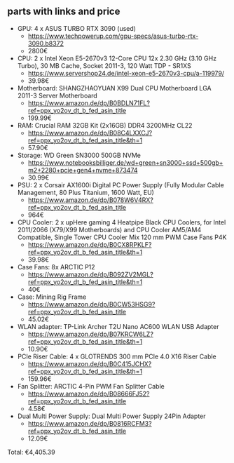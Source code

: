## parts with links and price

- GPU: 4 x ASUS TURBO RTX 3090 (used)
    - https://www.techpowerup.com/gpu-specs/asus-turbo-rtx-3090.b8372
    - 2800€ 
- CPU: 2 x Intel Xeon E5-2670v3 12-Core CPU 12x 2.30 GHz (3.10 GHz Turbo), 30 MB Cache, Socket 2011-3, 120 Watt TDP - SR1XS
    - https://www.servershop24.de/intel-xeon-e5-2670v3-cpu/a-119979/
    - 39.98€
- Motherboard: SHANGZHAOYUAN X99 Dual CPU Motherboard LGA 2011-3 Server Motherboard
    - https://www.amazon.de/dp/B0BDLN71FL?ref=ppx_yo2ov_dt_b_fed_asin_title
    - 199.99€
- RAM: Crucial RAM 32GB Kit (2x16GB) DDR4 3200MHz CL22
    - https://www.amazon.de/dp/B08C4LXXCJ?ref=ppx_yo2ov_dt_b_fed_asin_title&th=1
    - 57.90€
- Storage: WD Green SN3000 500GB NVMe
    - https://www.notebooksbilliger.de/wd+green+sn3000+ssd+500gb+m2+2280+pcie+gen4+nvme+873474
    - 30.99€
- PSU: 2 x Corsair AX1600i Digital PC Power Supply (Fully Modular Cable Management, 80 Plus Titanium, 1600 Watt, EU)
    - https://www.amazon.de/dp/B078W6V4RX?ref=ppx_yo2ov_dt_b_fed_asin_title
    - 964€
- CPU Cooler: 2 x upHere gaming 4 Heatpipe Black CPU Coolers, for Intel 2011/2066 (X79/X99 Motherboards) and CPU Cooler AM5/AM4 Compatible, Single Tower CPU Cooler Mix 120 mm PWM Case Fans P4K
    - https://www.amazon.de/dp/B0CX8RPKLF?ref=ppx_yo2ov_dt_b_fed_asin_title&th=1
    - 39.98€
- Case Fans: 8x ARCTIC P12 
    - https://www.amazon.de/dp/B092ZV2MGL?ref=ppx_yo2ov_dt_b_fed_asin_title&th=1
    - 40€
- Case: Mining Rig Frame
    - https://www.amazon.de/dp/B0CW53HSG9?ref=ppx_yo2ov_dt_b_fed_asin_title
    - 45.02€
- WLAN adapter: TP-Link Archer T2U Nano AC600 WLAN USB Adapter
    - https://www.amazon.de/dp/B07KRCW6LZ?ref=ppx_yo2ov_dt_b_fed_asin_title&th=1
    - 10.90€
- PCIe Riser Cable: 4 x GLOTRENDS 300 mm PCIe 4.0 X16 Riser Cable
    - https://www.amazon.de/dp/B0C415JCHX?ref=ppx_yo2ov_dt_b_fed_asin_title&th=1
    - 159.96€
- Fan Splitter: ARCTIC 4-Pin PWM Fan Splitter Cable
    - https://www.amazon.de/dp/B08666FJ52?ref=ppx_yo2ov_dt_b_fed_asin_title
    - 4.58€
- Dual Multi Power Supply: Dual Multi Power Supply 24Pin Adapter
    - https://www.amazon.de/dp/B0816RCFM3?ref=ppx_yo2ov_dt_b_fed_asin_title
    - 12.09€

Total: €4,405.39    